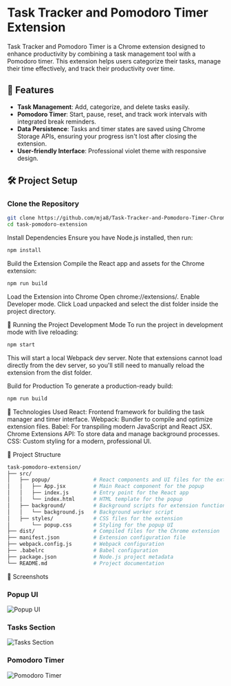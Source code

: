 # Task Tracker and Pomodoro Timer Extension

Task Tracker and Pomodoro Timer is a Chrome extension designed to enhance productivity by combining a task management tool with a Pomodoro timer. This extension helps users categorize their tasks, manage their time effectively, and track their productivity over time.

## 🚀 Features
- **Task Management**: Add, categorize, and delete tasks easily.
- **Pomodoro Timer**: Start, pause, reset, and track work intervals with integrated break reminders.
- **Data Persistence**: Tasks and timer states are saved using Chrome Storage APIs, ensuring your progress isn't lost after closing the extension.
- **User-friendly Interface**: Professional violet theme with responsive design.

## 🛠️ Project Setup

### Clone the Repository
```bash
git clone https://github.com/mja8/Task-Tracker-and-Pomodoro-Timer-Chrome-Extension.git
cd task-pomodoro-extension
```

Install Dependencies
Ensure you have Node.js installed, then run:

```bash
npm install
```

Build the Extension
Compile the React app and assets for the Chrome extension:

```bash
npm run build
```

Load the Extension into Chrome
Open chrome://extensions/.
Enable Developer mode.
Click Load unpacked and select the dist folder inside the project directory.

🔧 Running the Project
Development Mode
To run the project in development mode with live reloading:

```bash
npm start
```
This will start a local Webpack dev server. Note that extensions cannot load directly from the dev server, so you'll still need to manually reload the extension from the dist folder.

Build for Production
To generate a production-ready build:

```bash
npm run build
```

🧰 Technologies Used
React: Frontend framework for building the task manager and timer interface.
Webpack: Bundler to compile and optimize extension files.
Babel: For transpiling modern JavaScript and React JSX.
Chrome Extensions API: To store data and manage background processes.
CSS: Custom styling for a modern, professional UI.


📂 Project Structure

```bash
task-pomodoro-extension/
├── src/
│   ├── popup/              # React components and UI files for the extension popup
│   │   ├── App.jsx         # Main React component for the popup
│   │   ├── index.js        # Entry point for the React app
│   │   └── index.html      # HTML template for the popup
│   ├── background/         # Background scripts for extension functionality
│   │   └── background.js   # Background worker script
│   ├── styles/             # CSS files for the extension
│       └── popup.css       # Styling for the popup UI
├── dist/                   # Compiled files for the Chrome extension
├── manifest.json           # Extension configuration file
├── webpack.config.js       # Webpack configuration
├── .babelrc                # Babel configuration
├── package.json            # Node.js project metadata
└── README.md               # Project documentation
```

📸 Screenshots
### Popup UI
![Popup UI](assets/chrome_tab.png)

### Tasks Section
![Tasks Section](assets/Task1.png)

### Pomodoro Timer
![Pomodoro Timer](assets/Task2.png)